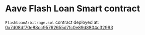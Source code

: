 # Aave Flash Loan Smart contract

`FlashLoanArbitrage.sol` contract deployed at: [0x7d08df70e88cc95762655d7fc0e89d8804c32993](https://goerli.etherscan.io/address/0x7d08df70e88cc95762655d7fc0e89d8804c32993)
